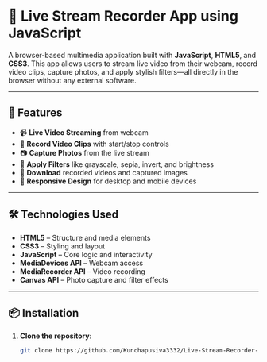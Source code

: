 # 🎥 Live Stream Recorder App using JavaScript

A browser-based multimedia application built with **JavaScript**, **HTML5**, and **CSS3**. This app allows users to stream live video from their webcam, record video clips, capture photos, and apply stylish filters—all directly in the browser without any external software.

---

## 🚀 Features

- 📹 **Live Video Streaming** from webcam
- 🎥 **Record Video Clips** with start/stop controls
- 📷 **Capture Photos** from the live stream
- 🎨 **Apply Filters** like grayscale, sepia, invert, and brightness
- 💾 **Download** recorded videos and captured images
- 📱 **Responsive Design** for desktop and mobile devices

---

## 🛠️ Technologies Used

- **HTML5** – Structure and media elements
- **CSS3** – Styling and layout
- **JavaScript** – Core logic and interactivity
- **MediaDevices API** – Webcam access
- **MediaRecorder API** – Video recording
- **Canvas API** – Photo capture and filter effects

---

## 📦 Installation

1. **Clone the repository**:
   ```bash
   git clone https://github.com/Kunchapusiva3332/Live-Stream-Recorder-App-by-using-JS.git 
